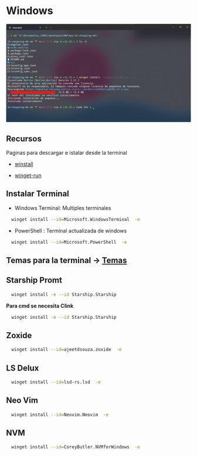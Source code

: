 # Windows
![Terminal Final](./img/Termial-Windows.png)

## Recursos
Paginas para descargar e istalar desde la terminal
- [winstall](https://winstall.app/)

- [winget-run](https://winget.run/)


## Instalar Terminal

- Windows Terminal: Multiples terminales

```bash
  winget install --id=Microsoft.WindowsTerminal  -e
```

- PowerShell : Terminal actualizada de windows

```bash
  winget install --id=Microsoft.PowerShell  -e
```

## Temas para la terminal -> [Temas](./themes.md)


## Starship Promt


```bash
  winget install -e --id Starship.Starship
```

**Para cmd se necesita Clink**

```bash
  winget install -e --id Starship.Starship
```
## Zoxide
```bash
  winget install --id=ajeetdsouza.zoxide  -e
```
## LS Delux
```bash
  winget install --id=lsd-rs.lsd  -e
```

## Neo Vim
```bash
  winget install --id=Neovim.Neovim  -e
```

## NVM
```bash
  winget install --id=CoreyButler.NVMforWindows  -e
```



